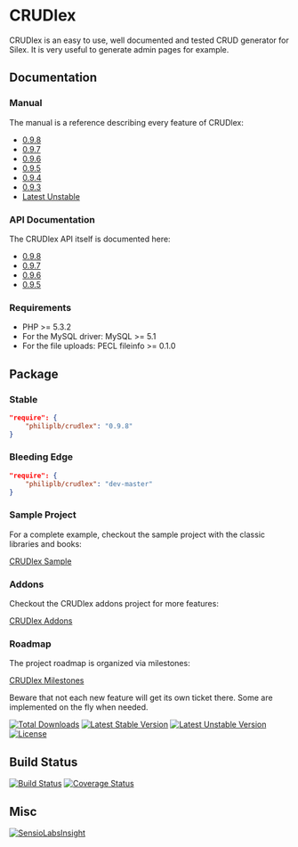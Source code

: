 CRUDlex
=======

CRUDlex is an easy to use, well documented and tested CRUD generator for Silex. It is very useful to generate admin pages for example.

## Documentation

### Manual

The manual is a reference describing every feature of CRUDlex:

* [0.9.8](https://github.com/philiplb/CRUDlex/blob/0.9.8/docs/0_manual.md)
* [0.9.7](https://github.com/philiplb/CRUDlex/blob/0.9.7/docs/0_manual.md)
* [0.9.6](https://github.com/philiplb/CRUDlex/blob/0.9.6/docs/0_manual.md)
* [0.9.5](https://github.com/philiplb/CRUDlex/blob/0.9.5/docs/0_manual.md)
* [0.9.4](https://github.com/philiplb/CRUDlex/blob/0.9.4/docs/0_manual.md)
* [0.9.3](https://github.com/philiplb/CRUDlex/blob/0.9.3/docs/0_manual.md)
* [Latest Unstable](docs/0_manual.md)

### API Documentation

The CRUDlex API itself is documented here:

* [0.9.8](http://philiplb.github.io/CRUDlex/docs/api/0.9.8/)
* [0.9.7](http://philiplb.github.io/CRUDlex/docs/api/0.9.7/)
* [0.9.6](http://philiplb.github.io/CRUDlex/docs/api/0.9.6/)
* [0.9.5](http://philiplb.github.io/CRUDlex/docs/api/0.9.5/)

### Requirements

* PHP >= 5.3.2
* For the MySQL driver: MySQL >= 5.1
* For the file uploads: PECL fileinfo >= 0.1.0

## Package

### Stable

```json
"require": {
    "philiplb/crudlex": "0.9.8"
}
```

### Bleeding Edge

```json
"require": {
    "philiplb/crudlex": "dev-master"
}
```

### Sample Project

For a complete example, checkout the sample project with the classic libraries
and books:

[CRUDlex Sample](https://github.com/philiplb/CRUDlexSample)

### Addons

Checkout the CRUDlex addons project for more features:

[CRUDlex Addons](https://github.com/philiplb/CRUDlexAddons)

### Roadmap

The project roadmap is organized via milestones:

[CRUDlex Milestones](https://github.com/philiplb/CRUDlex/milestones)

Beware that not each new feature will get its own ticket there. Some are
implemented on the fly when needed.

[![Total Downloads](https://poser.pugx.org/philiplb/crudlex/downloads.svg)](https://packagist.org/packages/philiplb/crudlex)
[![Latest Stable Version](https://poser.pugx.org/philiplb/crudlex/v/stable.svg)](https://packagist.org/packages/philiplb/crudlex)
[![Latest Unstable Version](https://poser.pugx.org/philiplb/crudlex/v/unstable.svg)](https://packagist.org/packages/philiplb/crudlex) [![License](https://poser.pugx.org/philiplb/crudlex/license.svg)](https://packagist.org/packages/philiplb/crudlex)

## Build Status

[![Build Status](https://travis-ci.org/philiplb/CRUDlex.svg?branch=master)](https://travis-ci.org/philiplb/CRUDlex)
[![Coverage Status](https://coveralls.io/repos/philiplb/CRUDlex/badge.png?branch=master)](https://coveralls.io/r/philiplb/CRUDlex?branch=master)

## Misc

[![SensioLabsInsight](https://insight.sensiolabs.com/projects/97dc69bd-12df-430e-ad5b-c9335ff401fa/mini.png)](https://insight.sensiolabs.com/projects/97dc69bd-12df-430e-ad5b-c9335ff401fa)

